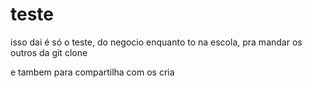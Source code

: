 # teste


isso dai é só o teste, do negocio enquanto to na escola, pra mandar os outros da git clone

e tambem para compartilha com os cria
